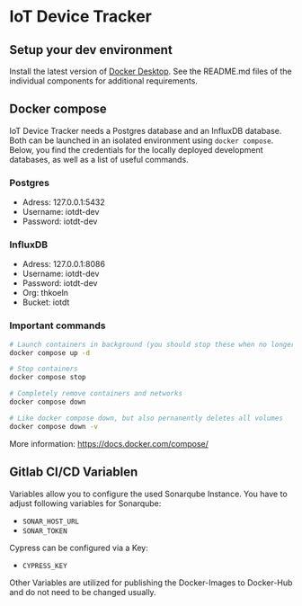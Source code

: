 # IoT Device Tracker

## Setup your dev environment
Install the latest version of [Docker Desktop](https://www.docker.com/get-started).
See the README.md files of the individual components for additional requirements.
## Docker compose
IoT Device Tracker needs a Postgres database and an InfluxDB database. Both can be launched in an isolated environment using `docker compose`.
Below, you find the credentials for the locally deployed development databases, as well as a list of useful commands.

### Postgres
* Adress: 127.0.0.1:5432
* Username: iotdt-dev
* Password: iotdt-dev

### InfluxDB
* Adress: 127.0.0.1:8086
* Username: iotdt-dev
* Password: iotdt-dev
* Org: thkoeln
* Bucket: iotdt

### Important commands
```sh
# Launch containers in background (you should stop these when no longer working on this application to not waste system resources)
docker compose up -d

# Stop containers
docker compose stop

# Completely remove containers and networks
docker compose down

# Like docker compose down, but also pernanently deletes all volumes
docker compose down -v
```
More information: https://docs.docker.com/compose/

##  Gitlab CI/CD Variablen
Variables allow you to configure the used Sonarqube Instance.
You have to adjust following variables for Sonarqube:

- `SONAR_HOST_URL`
- `SONAR_TOKEN`

Cypress can be configured via a Key:

- `CYPRESS_KEY`

Other Variables are utilized for publishing the Docker-Images to Docker-Hub and do not need to be changed usually.